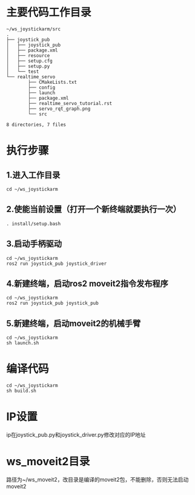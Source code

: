
# 主要代码工作目录
	~/ws_joystickarm/src
	.
	├── joystick_pub
	│   ├── joystick_pub
	│   ├── package.xml
	│   ├── resource
	│   ├── setup.cfg
	│   ├── setup.py
	│   └── test
	└── realtime_servo
			├── CMakeLists.txt
			├── config
			├── launch
			├── package.xml
			├── realtime_servo_tutorial.rst
			├── servo_rqt_graph.png
			└── src

	8 directories, 7 files


# 执行步骤

## 1.进入工作目录
	cd ~/ws_joystickarm

## 2.使能当前设置（打开一个新终端就要执行一次）
	. install/setup.bash

## 3.启动手柄驱动
	cd ~/ws_joystickarm
	ros2 run joystick_pub joystick_driver


## 4.新建终端，启动ros2 moveit2指令发布程序
	cd ~/ws_joystickarm
	ros2 run joystick_pub joystick_pub


## 5.新建终端，启动moveit2的机械手臂
	cd ~/ws_joystickarm
	sh launch.sh



# 编译代码
	cd ~/ws_joystickarm
	sh build.sh

# IP设置
ip在joystick_pub.py和joystick_driver.py修改对应的IP地址


# ws_moveit2目录
 路径为~/ws_moveit2，改目录是编译的moveit2包，不能删除，否则无法启动moveit2